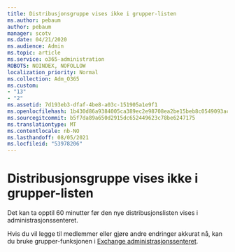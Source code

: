 ```yaml
---
title: Distribusjonsgruppe vises ikke i grupper-listen
ms.author: pebaum
author: pebaum
manager: scotv
ms.date: 04/21/2020
ms.audience: Admin
ms.topic: article
ms.service: o365-administration
ROBOTS: NOINDEX, NOFOLLOW
localization_priority: Normal
ms.collection: Adm_O365
ms.custom:
- "13"
- "2"
ms.assetid: 7d193eb3-dfaf-4be8-a03c-151905a1e9f1
ms.openlocfilehash: 1b430d86a9384005ca389ec2e98708ea2be15beb8c0549093acb829f90189d38
ms.sourcegitcommit: b5f7da89a650d2915dc652449623c78be6247175
ms.translationtype: MT
ms.contentlocale: nb-NO
ms.lasthandoff: 08/05/2021
ms.locfileid: "53978206"
---
```

# <a name="distribution-group-not-showing-in-groups-list"></a>Distribusjonsgruppe vises ikke i grupper-listen

Det kan ta opptil 60 minutter før den nye distribusjonslisten vises i administrasjonssenteret.
  
Hvis du vil legge til medlemmer eller gjøre andre endringer akkurat nå, kan du bruke grupper-funksjonen i [Exchange administrasjonssenteret](https://outlook.office365.com/ecp/?rfr=Admin_o365&amp;exsvurl=1).
  
